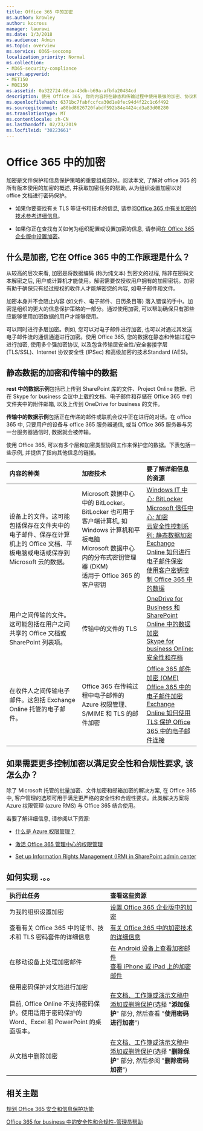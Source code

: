 ```yaml
---
title: Office 365 中的加密
ms.author: krowley
author: kccross
manager: laurawi
ms.date: 1/3/2018
ms.audience: Admin
ms.topic: overview
ms.service: O365-seccomp
localization_priority: Normal
ms.collection:
- M365-security-compliance
search.appverid:
- MET150
- MOE150
ms.assetid: 0a322724-08ca-43db-b69a-afbfa20484cd
description: 使用 Office 365, 你的内容将在静态和传输过程中使用最强的加密、协议和技术进行加密。获取 Office 365 中的加密概述。
ms.openlocfilehash: 6371bc7fabfccfca30d1e8fec94d4f22c1c6f492
ms.sourcegitcommit: a80bd8626720fabdf592b84e4424cd3a83d08280
ms.translationtype: MT
ms.contentlocale: zh-CN
ms.lasthandoff: 02/23/2019
ms.locfileid: "30223661"
---
```

# <a name="encryption-in-office-365"></a>Office 365 中的加密

加密是文件保护和信息保护策略的重要组成部分。阅读本文, 了解对 office 365 的所有版本使用的加密的概述, 并获取加密任务的帮助, 从为组织设置加密以对 office 文档进行密码保护。
  
- 如果你要查找有关 TLS 等证书和技术的信息, 请参阅[Office 365 中有关加密的技术参考详细信息](technical-reference-details-about-encryption.md)。
    
- 如果你正在查找有关如何为组织配置或设置加密的信息, 请参阅[在 Office 365 企业版中设置加密](set-up-encryption.md)。
    
## <a name="what-is-encryption-and-how-does-it-work-in-office-365"></a>什么是加密, 它在 Office 365 中的工作原理是什么？

从较高的层次来看, 加密是将数据编码 (称为纯文本) 到密文的过程, 除非在密码文本解密之后, 用户或计算机才能使用。解密需要仅授权用户拥有的加密密钥。加密有助于确保只有经过授权的收件人才能解密您的内容, 如电子邮件和文件。
  
加密本身并不会阻止内容 (如文件、电子邮件、日历条目等) 落入错误的手中。加密是组织的更大的信息保护策略的一部分。通过使用加密, 可以帮助确保只有那些应能够使用加密数据的用户才能够使用。
  
可以同时进行多层加密。例如, 您可以对电子邮件进行加密, 也可以对通过其发送电子邮件流的通信通道进行加密。使用 Office 365, 您的数据在静态和传输过程中进行加密, 使用多个强加密协议, 以及包含传输层安全性/安全套接字层 (TLS/SSL)、Internet 协议安全性 (IPSec) 和高级加密的技术Standard (AES)。
  
## <a name="encryption-for-data-at-rest-and-data-in-transit"></a>静态数据的加密和传输中的数据

 **rest 中的数据示例**包括已上传到 SharePoint 库的文件、Project Online 数据、已在 Skype for business 会议中上载的文档、电子邮件和存储在 Office 365 中的文件夹中的附件邮箱, 以及上传到 OneDrive for business 的文件。 
  
 **传输中的数据示例**包括正在传递的邮件或联机会议中正在进行的对话。在 office 365 中, 只要用户的设备与 office 365 服务器通信, 或当 Office 365 服务器与另一台服务器通信时, 数据就会被传输。 
  
使用 Office 365, 可以有多个层和加密类型协同工作来保护您的数据。下表包括一些示例, 并提供了指向其他信息的链接。
  
|**内容的种类**|**加密技术**|**要了解详细信息的资源**|
|:-----|:-----|:-----|
|设备上的文件。这可能包括保存在文件夹中的电子邮件、保存在计算机上的 Office 文档、平板电脑或电话或保存到 Microsoft 云的数据。  <br/> |Microsoft 数据中心中的 BitLocker。BitLocker 也可用于客户端计算机, 如 Windows 计算机和平板电脑  <br/> Microsoft 数据中心内的分布式密钥管理器 (DKM)  <br/> 适用于 Office 365 的客户密钥  <br/> |[Windows IT 中心: BitLocker](https://docs.microsoft.com/windows/device-security/bitlocker/bitlocker-overview) <br/> [Microsoft 信任中心: 加密](https://www.microsoft.com/en-us/TrustCenter/Security/Encryption) <br/> [云安全性控制系列: 静态数据加密](https://blogs.microsoft.com/microsoftsecure/2015/09/10/cloud-security-controls-series-encrypting-data-at-rest) <br/> [Exchange Online 如何进行电子邮件保密](exchange-online-secures-email-secrets.md) <br/> [使用客户密钥控制 Office 365 中的数据](controlling-your-data-using-customer-key.md) <br/> |
|用户之间传输的文件。这可能包括在用户之间共享的 Office 文档或 SharePoint 列表项。  <br/> |传输中的文件的 TLS  <br/> |[OneDrive for Business 和 SharePoint Online 中的数据加密](data-encryption-in-odb-and-spo.md) <br/> [Skype for business Online: 安全性和存档](https://technet.microsoft.com/library/skype-for-business-online-security-and-archiving.aspx) <br/> |
|在收件人之间传输电子邮件。这包括 Exchange Online 托管的电子邮件。  <br/> |Office 365 在传输过程中电子邮件的 Azure 权限管理、S/MIME 和 TLS 的邮件加密  <br/> |[Office 365 邮件加密 (OME)](ome.md) <br/> [Office 365 中的电子邮件加密](email-encryption.md) <br/> [Exchange Online 如何使用 TLS 保护 Office 365 中的电子邮件连接](exchange-online-uses-tls-to-secure-email-connections.md) <br/> |
   
## <a name="what-if-i-need-more-control-over-encryption-to-meet-security-and-compliance-requirements"></a>如果需要更多控制加密以满足安全性和合规性要求, 该怎么办？

除了 Microsoft 托管的批量加密、文件加密和邮箱加密的解决方案, 在 Office 365 中, 客户管理的选项可用于满足更严格的安全性和合规性要求。此类解决方案将 Azure 权限管理 (azure RMS) 与 Office 365 结合使用。
  
若要了解详细信息, 请参阅以下资源:
  
- [什么是 Azure 权限管理？](https://docs.microsoft.com/information-protection/understand-explore/what-is-azure-rms)
    
- [激活 Office 365 管理中心的权限管理](https://support.office.com/article/5b6d3ac7-b1ac-428e-b03e-50e882f85a6e)
    
- [Set up Information Rights Management (IRM) in SharePoint admin center](set-up-irm-in-sp-admin-center.md)
    
## <a name="how-do-i"></a>如何实现 .。。

|**执行此任务**|**查看这些资源**|
|:-----|:-----|
|为我的组织设置加密  <br/> |[设置 Office 365 企业版中的加密](set-up-encryption.md) <br/> |
|查看有关 Office 365 中的证书、技术和 TLS 密码套件的详细信息  <br/> |[有关 Office 365 中的加密技术的详细信息](technical-reference-details-about-encryption.md) <br/> |
|在移动设备上处理加密邮件  <br/> |[在 Android 设备上查看加密邮件](https://support.office.com/article/83d60f17-2305-407a-a762-7d518401fdeb) <br/> [查看 iPhone 或 iPad 上的加密邮件](https://support.office.com/article/4d631321-0d26-4bcc-a483-d294dd0b1caf) <br/> |
|使用密码保护对文档进行加密  <br/><br/>  目前, Office Online 不支持密码保护。使用适用于密码保护的 Word、Excel 和 PowerPoint 的桌面版本。           |[在文档、工作簿或演示文稿中添加或删除保护](https://support.office.com/article/05084cc3-300d-4c1a-8416-38d3e37d6826)(选择 "**添加保护**" 部分, 然后查看 "**使用密码进行加密**")  <br/> |
|从文档中删除加密  <br/> |[在文档、工作簿或演示文稿中添加或删除保护](https://support.office.com/article/05084cc3-300d-4c1a-8416-38d3e37d6826)(选择 "**删除保护**" 部分, 然后参阅 "**删除密码加密**")  <br/> |
   
## <a name="related-topics"></a>相关主题

[规划 Office 365 安全和信息保护功能](https://support.office.com/article/3d4ac4a1-3920-4ff9-918f-011f3ce60408)
  
[Office 365 for business 中的安全性和合规性-管理员帮助](https://support.office.com/article/7fe448f7-49bd-4d3e-919d-0a6d1cf675bb)
  


